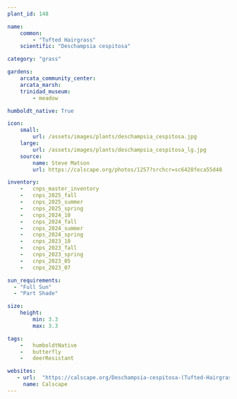```yaml
---
plant_id: 148

name: 
    common: 
        - "Tufted Hairgrass" 
    scientific: "Deschampsia cespitosa"   

category: "grass"

gardens:
    arcata_community_center:
    arcata_marsh: 
    trinidad_museum:
        - meadow

humboldt_native: True

icon: 
    small: 
        url: /assets/images/plants/deschampsia_cespitosa.jpg 
    large: 
        url: /assets/images/plants/deschampsia_cespitosa_lg.jpg 
    source: 
        name: Steve Matson 
        url: https://calscape.org/photos/1257?srchcr=sc6428feca55d48

inventory: 
    -   cnps_master_inventory
    -   cnps_2025_fall
    -   cnps_2025_summer
    -   cnps_2025_spring
    -   cnps_2024_10
    -   cnps_2024_fall
    -   cnps_2024_summer
    -   cnps_2024_spring
    -   cnps_2023_10
    -   cnps_2023_fall
    -   cnps_2023_spring
    -   cnps_2023_05 
    -   cnps_2023_07 

sun_requirements:
  - "Full Sun"
  - "Part Shade"

size:
    height: 
        min: 3.3
        max: 3.3

tags:  
    -   humboldtNative
    -   butterfly
    -   deerResistant

websites: 
   - url:  "https://calscape.org/Deschampsia-cespitosa-(Tufted-Hairgrass)"
     name: Calscape
---
```


